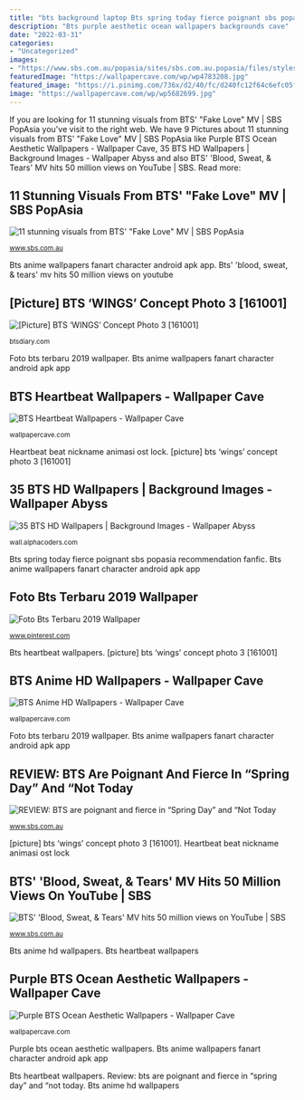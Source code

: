 ```yaml
---
title: "bts background laptop Bts spring today fierce poignant sbs popasia recommendation fanfic"
description: "Bts purple aesthetic ocean wallpapers backgrounds cave"
date: "2022-03-31"
categories:
- "Uncategorized"
images:
- "https://www.sbs.com.au/popasia/sites/sbs.com.au.popasia/files/styles/body_image/public/jiminwater.png?itok=LO_rI-QO&amp;mtime=1538355614"
featuredImage: "https://wallpapercave.com/wp/wp4783208.jpg"
featured_image: "https://i.pinimg.com/736x/d2/40/fc/d240fc12f64c6efc05f94f33358d3e29.jpg"
image: "https://wallpapercave.com/wp/wp5682699.jpg"
---
```


If you are looking for 11 stunning visuals from BTS&#039; &quot;Fake Love&quot; MV | SBS PopAsia you've visit to the right web. We have 9 Pictures about 11 stunning visuals from BTS&#039; &quot;Fake Love&quot; MV | SBS PopAsia like Purple BTS Ocean Aesthetic Wallpapers - Wallpaper Cave, 35 BTS HD Wallpapers | Background Images - Wallpaper Abyss and also BTS&#039; &#039;Blood, Sweat, &amp; Tears&#039; MV hits 50 million views on YouTube | SBS. Read more:

## 11 Stunning Visuals From BTS&#039; &quot;Fake Love&quot; MV | SBS PopAsia

![11 stunning visuals from BTS&#039; &quot;Fake Love&quot; MV | SBS PopAsia](https://www.sbs.com.au/popasia/sites/sbs.com.au.popasia/files/styles/body_image/public/jiminwater.png?itok=LO_rI-QO&amp;mtime=1538355614 "Heartbeat beat nickname animasi ost lock")

<small>www.sbs.com.au</small>

Bts anime wallpapers fanart character android apk app. Bts&#039; &#039;blood, sweat, &amp; tears&#039; mv hits 50 million views on youtube

## [Picture] BTS ‘WINGS’ Concept Photo 3 [161001]

![[Picture] BTS ‘WINGS’ Concept Photo 3 [161001]](https://c2.staticflickr.com/9/8536/30032076025_9c1350c4fd_o.jpg "[picture] bts ‘wings’ concept photo 3 [161001]")

<small>btsdiary.com</small>

Foto bts terbaru 2019 wallpaper. Bts anime wallpapers fanart character android apk app

## BTS Heartbeat Wallpapers - Wallpaper Cave

![BTS Heartbeat Wallpapers - Wallpaper Cave](https://wallpapercave.com/wp/wp4993578.jpg "Bts wings concept album kim taehyung credits stigma teaser kpop")

<small>wallpapercave.com</small>

Heartbeat beat nickname animasi ost lock. [picture] bts ‘wings’ concept photo 3 [161001]

## 35 BTS HD Wallpapers | Background Images - Wallpaper Abyss

![35 BTS HD Wallpapers | Background Images - Wallpaper Abyss](https://images3.alphacoders.com/713/thumb-1920-713729.png "11 stunning visuals from bts&#039; &quot;fake love&quot; mv")

<small>wall.alphacoders.com</small>

Bts spring today fierce poignant sbs popasia recommendation fanfic. Bts anime wallpapers fanart character android apk app

## Foto Bts Terbaru 2019 Wallpaper

![Foto Bts Terbaru 2019 Wallpaper](https://i.pinimg.com/736x/d2/40/fc/d240fc12f64c6efc05f94f33358d3e29.jpg "Bts spring today fierce poignant sbs popasia recommendation fanfic")

<small>www.pinterest.com</small>

Bts heartbeat wallpapers. [picture] bts ‘wings’ concept photo 3 [161001]

## BTS Anime HD Wallpapers - Wallpaper Cave

![BTS Anime HD Wallpapers - Wallpaper Cave](https://wallpapercave.com/wp/wp5682699.jpg "Bts&#039; &#039;blood, sweat, &amp; tears&#039; mv hits 50 million views on youtube")

<small>wallpapercave.com</small>

Foto bts terbaru 2019 wallpaper. Bts anime wallpapers fanart character android apk app

## REVIEW: BTS Are Poignant And Fierce In “Spring Day” And “Not Today

![REVIEW: BTS are poignant and fierce in “Spring Day” and “Not Today](https://www.sbs.com.au/popasia/sites/sbs.com.au.popasia/files/styles/full/public/bts_review_feat_corp.jpg?itok=0yWoqm74&amp;mtime=1486959813 "Review: bts are poignant and fierce in “spring day” and “not today")

<small>www.sbs.com.au</small>

[picture] bts ‘wings’ concept photo 3 [161001]. Heartbeat beat nickname animasi ost lock

## BTS&#039; &#039;Blood, Sweat, &amp; Tears&#039; MV Hits 50 Million Views On YouTube | SBS

![BTS&#039; &#039;Blood, Sweat, &amp; Tears&#039; MV hits 50 million views on YouTube | SBS](https://www.sbs.com.au/popasia/sites/sbs.com.au.popasia/files/bts-blood-sweat-tears-mv-7.jpg "Bts fake mv jimin suga sbs popasia visuals stunning pop mvs visually striking moments recent lit flames face")

<small>www.sbs.com.au</small>

Bts anime hd wallpapers. Bts heartbeat wallpapers

## Purple BTS Ocean Aesthetic Wallpapers - Wallpaper Cave

![Purple BTS Ocean Aesthetic Wallpapers - Wallpaper Cave](https://wallpapercave.com/wp/wp4783208.jpg "Foto bts terbaru 2019 wallpaper")

<small>wallpapercave.com</small>

Purple bts ocean aesthetic wallpapers. Bts anime wallpapers fanart character android apk app

Bts heartbeat wallpapers. Review: bts are poignant and fierce in “spring day” and “not today. Bts anime hd wallpapers
